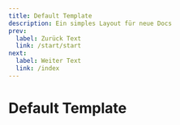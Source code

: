 ```yaml
---
title: Default Template
description: Ein simples Layout für neue Docs
prev:
  label: Zurück Text
  link: /start/start
next:
  label: Weiter Text
  link: /index
---
```


# Default Template